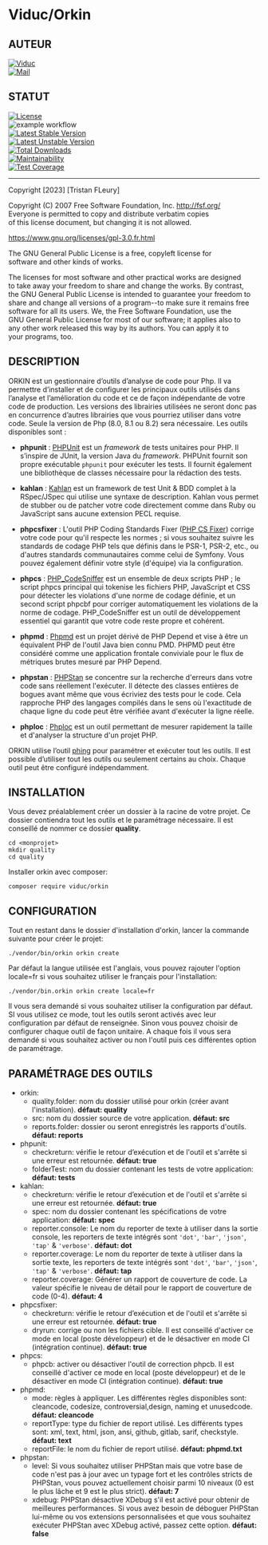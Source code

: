 
Viduc/Orkin
=======  


AUTEUR
------  
[![Viduc](https://www.shareicon.net/data/48x48/2016/01/02/229394_cylon_256x256.png)](https://github.com/viduc)  
[![Mail](https://www.shareicon.net/data/48x48/2016/03/20/444954_mail_200x200.png)](mailto:viduc@mail.fr?subject=[GitHub]%20Source%20Han%20Sans)

STATUT
------  
[![License](http://poser.pugx.org/viduc/orkin/license)](https://packagist.org/packages/viduc/orkin)  
![example workflow](https://github.com/viduc/orkin/actions/workflows/php.yml/badge.svg)  
[![Latest Stable Version](http://poser.pugx.org/viduc/orkin/v)](https://packagist.org/packages/viduc/orkin)  
[![Latest Unstable Version](http://poser.pugx.org/viduc/orkin/v/unstable)](https://packagist.org/packages/viduc/orkin)  
[![Total Downloads](http://poser.pugx.org/viduc/orkin/downloads)](https://packagist.org/packages/viduc/orkin)  
[![Maintainability](https://api.codeclimate.com/v1/badges/0e4654bced125386dbc4/maintainability)](https://codeclimate.com/github/viduc/orkin/maintainability)  
[![Test Coverage](https://api.codeclimate.com/v1/badges/0e4654bced125386dbc4/test_coverage)](https://codeclimate.com/github/viduc/orkin/test_coverage)
  
-------  

Copyright [2023] [Tristan FLeury]

Copyright (C) 2007 Free Software Foundation, Inc. <http://fsf.org/>  
Everyone is permitted to copy and distribute verbatim copies  
of this license document, but changing it is not allowed.

https://www.gnu.org/licenses/gpl-3.0.fr.html

The GNU General Public License is a free, copyleft license for  
software and other kinds of works.

The licenses for most software and other practical works are designed  
to take away your freedom to share and change the works. By contrast,  
the GNU General Public License is intended to guarantee your freedom to  
share and change all versions of a program--to make sure it remains free  
software for all its users. We, the Free Software Foundation, use the  
GNU General Public License for most of our software; it applies also to  
any other work released this way by its authors. You can apply it to  
your programs, too.

DESCRIPTION
-------
ORKIN est un gestionnaire d’outils d’analyse de code pour Php. Il va permettre d’installer et de configurer les principaux outils utilisés dans l’analyse et l’amélioration du code et ce de façon indépendante de votre code de production. Les versions des librairies utilisées ne seront donc pas en concurrence d’autres librairies que vous pourriez utiliser dans votre code. Seule la version de Php (8.0, 8.1 ou 8.2) sera nécessaire.
Les outils disponibles sont :

- **phpunit** : [PHPUnit](https://phpunit.de/) est un _framework_ de tests unitaires pour PHP. Il s’inspire de JUnit, la version Java du _framework_. PHPUnit fournit son propre exécutable `phpunit` pour exécuter les tests. Il fournit également une bibliothèque de classes nécessaire pour la rédaction des tests.

- **kahlan** : [Kahlan](https://github.com/kahlan/kahlan) est un framework de test Unit & BDD complet à la RSpec/JSpec qui utilise une syntaxe de description. Kahlan vous permet de stubber ou de patcher votre code directement comme dans Ruby ou JavaScript sans aucune extension PECL requise.
- **phpcsfixer** : L'outil PHP Coding Standards Fixer ([PHP CS Fixer](https://github.com/PHP-CS-Fixer/PHP-CS-Fixer)) corrige votre code pour qu'il respecte les normes ; si vous souhaitez suivre les standards de codage PHP tels que définis dans le PSR-1, PSR-2, etc., ou d'autres standards communautaires comme celui de Symfony. Vous pouvez également définir votre style (d'équipe) via la configuration.
- **phpcs** : [PHP_CodeSniffer](https://github.com/squizlabs/PHP_CodeSniffer) est un ensemble de deux scripts PHP ; le script phpcs principal qui tokenise les fichiers PHP, JavaScript et CSS pour détecter les violations d'une norme de codage définie, et un second script phpcbf pour corriger automatiquement les violations de la norme de codage. PHP_CodeSniffer est un outil de développement essentiel qui garantit que votre code reste propre et cohérent.
- **phpmd** : [Phpmd](https://phpmd.org/) est un projet dérivé de PHP Depend et vise à être un équivalent PHP de l'outil Java bien connu PMD. PHPMD peut être considéré comme une application frontale conviviale pour le flux de métriques brutes mesuré par PHP Depend.
- **phpstan** : [PHPStan](https://phpstan.org/user-guide/getting-started) se concentre sur la recherche d'erreurs dans votre code sans réellement l'exécuter. Il détecte des classes entières de bogues avant même que vous écriviez des tests pour le code. Cela rapproche PHP des langages compilés dans le sens où l'exactitude de chaque ligne du code peut être vérifiée avant d'exécuter la ligne réelle.
- **phploc** : [Phploc](https://github.com/sebastianbergmann/phploc) est un outil permettant de mesurer rapidement la taille et d'analyser la structure d'un projet PHP.

ORKIN utilise l’outil [phing](https://www.phing.info/) pour paramétrer et exécuter tout les outils. Il est possible d’utiliser tout les outils ou seulement certains au choix. Chaque outil peut être configuré indépendamment.

INSTALLATION
-------
Vous devez préalablement créer un dossier à la racine de votre projet. Ce dossier contiendra tout les outils et le paramétrage nécessaire. Il est conseillé de nommer ce dossier **quality**.

    cd <monprojet>
    mkdir quality
    cd quality
Installer orkin avec composer:

    composer require viduc/orkin
CONFIGURATION
-------
Tout en restant dans le dossier d'installation d'orkin, lancer la commande suivante pour créer le projet:

    ./vendor/bin/orkin orkin create
Par défaut la langue utilisée est l'anglais, vous pouvez rajouter l'option locale=fr si vous souhaitez utiliser le français pour l'installation:

    ./vendor/bin.orkin orkin create locale=fr
Il vous sera demandé si vous souhaitez utiliser la configuration par défaut. SI vous utilisez ce mode, tout les outils seront activés avec leur configuration par défaut de renseignée. Sinon vous pouvez choisir de configurer chaque outil de façon unitaire. A chaque fois il vous sera demandé si vous souhaitez activer ou non l'outil puis ces différentes option de paramétrage.

PARAMÉTRAGE DES OUTILS
-------

- orkin:
    - quality.folder: nom du dossier utilisé pour orkin (créer avant l'installation). **défaut: quality**
    - src: nom du dossier source de votre application. **défaut: src**
    - reports.folder: dossier ou seront enregistrés les rapports d'outils. **défaut: reports**
- phpunit:
    - checkreturn: vérifie le retour d’exécution et de l'outil et s'arrête si une erreur est retournée. **défaut: true**
    - folderTest: nom du dossier contenant les tests de votre application: **défaut: tests**
- kahlan:
    - checkreturn: vérifie le retour d’exécution et de l'outil et s'arrête si une erreur est retournée. **défaut: true**
    - spec: nom du dossier contenant les spécifications de votre application: **défaut: spec**
    - reporter.console: Le nom du reporter de texte à utiliser dans la sortie console, les reporters de texte intégrés sont `'dot'`, `'bar'`, `'json'`, `'tap'` & `'verbose'`. **défaut: dot**
    - reporter.coverage: Le nom du reporter de texte à utiliser dans la sortie texte, les reporters de texte intégrés sont `'dot'`, `'bar'`, `'json'`, `'tap'` & `'verbose'`. **défaut: tap**
    - reporter.coverage: Générer un rapport de couverture de code. La valeur spécifie le niveau de détail pour le rapport de couverture de code (0-4). **défaut: 4**
- phpcsfixer:
    - checkreturn: vérifie le retour d’exécution et de l'outil et s'arrête si une erreur est retournée. **défaut: true**
    - dryrun: corrige ou non les fichiers cible. Il est conseillé d'activer ce mode en local (poste développeur) et de le désactiver en mode CI (intégration continue). **défaut: true**
- phpcs:
    - phpcb: activer ou désactiver l'outil de correction phpcb. Il est conseillé d'activer ce mode en local (poste développeur) et de le désactiver en mode CI (intégration continue). **défaut: true**
- phpmd:
    - mode: règles à appliquer. Les différentes règles disponibles sont: cleancode, codesize, controversial,design, naming et unusedcode. **défaut: cleancode**
    - reportType: type du fichier de report utilisé. Les différents types sont: xml, text, html, json, ansi, github, gitlab, sarif, checkstyle. **défaut: text**
    - reportFile: le nom du fichier de report utilisé. **défaut: phpmd.txt**
- phpstan:
    - level: Si vous souhaitez utiliser PHPStan mais que votre base de code n'est pas à jour avec un typage fort et les contrôles stricts de PHPStan, vous pouvez actuellement choisir parmi 10 niveaux (0 est le plus lâche et 9 est le plus strict). **défaut: 7**
    - xdebug: PHPStan désactive XDebug s'il est activé pour obtenir de meilleures performances. Si vous avez besoin de déboguer PHPStan lui-même ou vos extensions personnalisées et que vous souhaitez exécuter PHPStan avec XDebug activé, passez cette option. **défaut: false**
